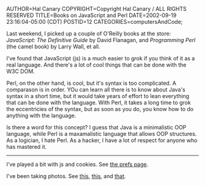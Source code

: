 AUTHOR=Hal Canary
COPYRIGHT=Copyright Hal Canary / ALL RIGHTS RESERVED
TITLE=Books on JavaScript and Perl
DATE=2002-09-19 23:16:04-05:00 (CDT)
POSTID=12
CATEGORIES=computersAndCode;

Last weekend, I picked up a couple of O'Reilly books at the store: _JavaScript: The Definitive Guide_ by David Flanagan, and _Programming Perl_ (the camel book) by Larry Wall, et all.

I've found that JavaScript (js) is a much easier to grok if you think of it as a real language. And there's a lot of cool things that can be done with the W3C DOM.

Perl, on the other hand, is cool, but it's syntax is too complicated. A comparason is in order. YOu can learn all there is to know about Java's syntax in a short time, but it would take years of effort to lean everything that can be done with the language. With Perl, it takes a long time to grok the eccentricies of the syntax, but as soon as you do, you know how to do anything with the language.

Is there a word for this concept? I guess that Java is a minimalistic OOP language, while Perl is a maxamalistic language that allows OOP structures. As a logician, I hate Perl. As a hacker, I have a lot of respect for anyone who has mastered it.

* * *

I've played a bit with js and cookies. See [the prefs page](https://web.archive.org/web/20021013042617/https://halcanary.org/preferences.cgi).

I've been taking photos. See [this](https://halcanary.org/p/a40/), [this](https://halcanary.org/p/photo-2002-08-25/), and [that](https://halcanary.org/p/photo-2002-08-31/).
